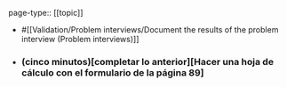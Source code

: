 page-type:: [[topic]]

- #[[Validation/Problem interviews/Document the results of the problem interview (Problem interviews)]]

- ### (cinco minutos)[completar lo anterior][Hacer una hoja de cálculo con el formulario de la página 89]



